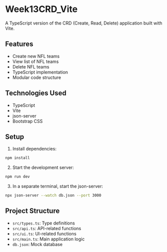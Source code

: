 # Week13CRD_Vite

A TypeScript version of the CRD (Create, Read, Delete) application built with Vite.

## Features
- Create new NFL teams
- View list of NFL teams
- Delete NFL teams
- TypeScript implementation
- Modular code structure

## Technologies Used
- TypeScript
- Vite
- json-server
- Bootstrap CSS

## Setup
1. Install dependencies:
```bash
npm install
```

2. Start the development server:
```bash
npm run dev
```

3. In a separate terminal, start the json-server:
```bash
npx json-server --watch db.json --port 3000
```

## Project Structure
- `src/types.ts`: Type definitions
- `src/api.ts`: API-related functions
- `src/ui.ts`: UI-related functions
- `src/main.ts`: Main application logic
- `db.json`: Mock database 